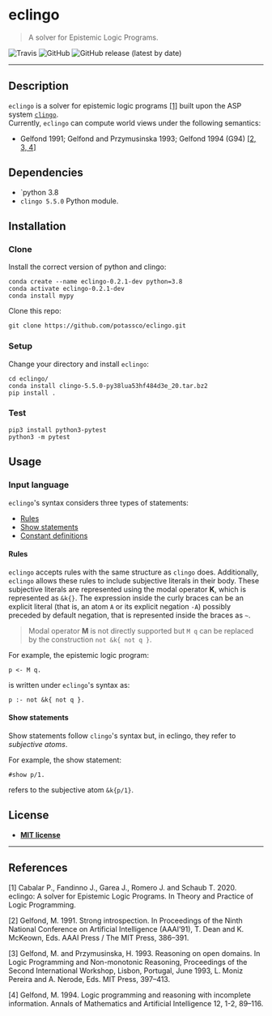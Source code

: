 # eclingo

> A solver for Epistemic Logic Programs.

![Travis](https://travis-ci.com/potassco/eclingo.svg?token=UsJRkwzSfzyEzdaYoHPd&branch=master&status=passed)
![GitHub](https://img.shields.io/github/license/potassco/eclingo?color=blue)
![GitHub release (latest by date)](https://img.shields.io/github/v/release/potassco/eclingo)

---

## Description
`eclingo` is a solver for epistemic logic programs [[1]](#References) built upon the ASP system [`clingo`](https://github.com/potassco/clingo).  
Currently, `eclingo` can compute world views under the following semantics:
- Gelfond 1991; Gelfond and Przymusinska 1993; Gelfond 1994 (G94) [[2, 3, 4]](#References)

## Dependencies

- `python 3.8
- `clingo 5.5.0` Python module.

## Installation

### Clone

Install the correct version of python and clingo:
```
conda create --name eclingo-0.2.1-dev python=3.8
conda activate eclingo-0.2.1-dev
conda install mypy
```

Clone this repo:
```
git clone https://github.com/potassco/eclingo.git
```

### Setup

Change your directory and install `eclingo`:
```
cd eclingo/
conda install clingo-5.5.0-py38lua53hf484d3e_20.tar.bz2
pip install .
```

### Test
```
pip3 install python3-pytest
python3 -m pytest
```

## Usage


### Input language

`eclingo`'s syntax considers three types of statements:
- [Rules](#rules)
- [Show statements](#show-statements)
- [Constant definitions](#constant-definitions)

#### Rules

`eclingo` accepts rules with the same structure as `clingo` does. Additionally, `eclingo` allows these rules to include subjective literals in their body. These subjective literals are represented using the modal operator **K**, which is represented as `&k{}`. The expression inside the curly braces can be an explicit literal (that is, an atom `A` or its explicit negation `-A`) possibly preceded by default negation, that is represented inside the braces as `~`.

> Modal operator **M** is not directly supported but `M q` can be replaced by the construction `not &k{ not q }`.

For example, the epistemic logic program:
```
p <- M q.
```
is written under `eclingo`'s syntax as:
```
p :- not &k{ not q }.
```

#### Show statements
Show statements follow `clingo`'s syntax but, in eclingo, they refer to *subjective atoms*.

For example, the show statement:
```
#show p/1.
```
refers to the subjective atom `&k{p/1}`.


## License

- **[MIT license](https://github.com/potassco/eclingo/blob/master/LICENSE)**

---

## References

[1] Cabalar P., Fandinno J., Garea J., Romero J. and Schaub T. 2020. eclingo: A solver for Epistemic Logic Programs. In Theory and Practice of Logic Programming.

[2] Gelfond, M. 1991. Strong introspection. In Proceedings of the Ninth National Conference on Artificial Intelligence (AAAI’91), T. Dean and K. McKeown, Eds. AAAI Press / The MIT Press, 386–391.

[3] Gelfond, M. and Przymusinska, H. 1993. Reasoning on open domains. In Logic Programming and Non-monotonic Reasoning, Proceedings of the Second International Workshop, Lisbon, Portugal, June 1993, L. Moniz Pereira and A. Nerode, Eds. MIT Press, 397–413.

[4] Gelfond, M. 1994. Logic programming and reasoning with incomplete information. Annals of Mathematics and Artificial Intelligence 12, 1-2, 89–116.
